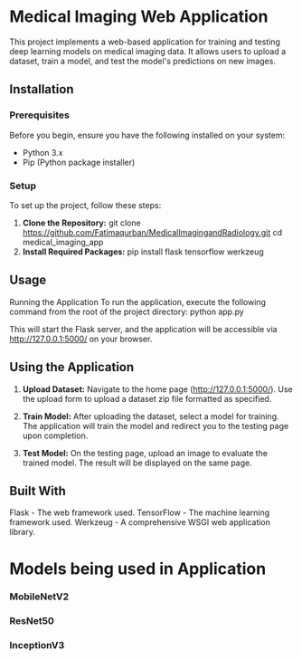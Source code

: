# Medical Imaging Web Application

This project implements a web-based application for training and testing deep learning models on medical imaging data. It allows users to upload a dataset, train a model, and test the model's predictions on new images.

<!--## Project Structure

The application is organized into the following directory structure:
medical_imaging_app/
   ├── app.py # Main Flask application file 
   ├── templates/ # HTML templates for the web interface
      ├── index.html  
      ├── select_model.html 
      └── test_model.html 
   ├── uploads/ # Directory for uploaded zip files 
   ├── extracted/ # Directory for extracted datasets 
   ├── models/ # Directory for trained model files 
   └── test_uploads/ # Directory for uploaded test images
   -->


## Installation

### Prerequisites

Before you begin, ensure you have the following installed on your system:
- Python 3.x
- Pip (Python package installer)

### Setup

To set up the project, follow these steps:

1. **Clone the Repository:**
   git clone https://github.com/Fatimaqurban/MedicalImagingandRadiology.git
   cd medical_imaging_app
2. **Install Required Packages:**
   pip install flask tensorflow werkzeug

## Usage
Running the Application
To run the application, execute the following command from the root of the project directory:
  python app.py

This will start the Flask server, and the application will be accessible via http://127.0.0.1:5000/ on your browser.

## Using the Application
1. **Upload Dataset:**
   Navigate to the home page (http://127.0.0.1:5000/).
   Use the upload form to upload a dataset zip file formatted as specified.

2. **Train Model:**
  After uploading the dataset, select a model for training.
  The application will train the model and redirect you to the testing page upon completion.

3. **Test Model:**
  On the testing page, upload an image to evaluate the trained model.
  The result will be displayed on the same page.

## Built With
  Flask - The web framework used.
  TensorFlow - The machine learning framework used.
  Werkzeug - A comprehensive WSGI web application library.

# Models being used in Application
### MobileNetV2
### ResNet50
### InceptionV3


